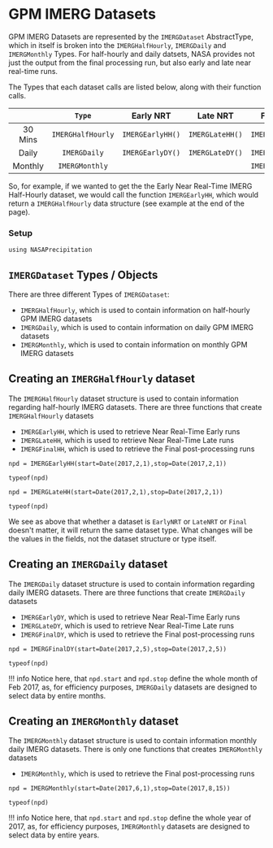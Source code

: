 # GPM IMERG Datasets

GPM IMERG Datasets are represented by the `IMERGDataset` AbstractType, which in itself is broken into the `IMERGHalfHourly`, `IMERGDaily` and `IMERGMonthly` Types.  For half-hourly and daily datsets, NASA provides not just the output from the final processing run, but also early and late near real-time runs.

The Types that each dataset calls are listed below, along with their function calls.

|           |       `Type`      |    Early NRT     |    Late NRT     |    Final NRT     |
| :-------: | :---------------: | :--------------: | :-------------: | :--------------: |
|  30 Mins  | `IMERGHalfHourly` | `IMERGEarlyHH()` | `IMERGLateHH()` | `IMERGFinalHH()` |
|   Daily   |    `IMERGDaily`   | `IMERGEarlyDY()` | `IMERGLateDY()` | `IMERGFinalDY()` |
|  Monthly  |   `IMERGMonthly`  |                  |                 | `IMERGMonthly()` |

So, for example, if we wanted to get the the Early Near Real-Time IMERG Half-Hourly dataset, we would call the function `IMERGEarlyHH`, which would return a `IMERGHalfHourly` data structure (see example at the end of the page).

### Setup
```@example imerg
using NASAPrecipitation
```

## `IMERGDataset` Types / Objects

There are three different Types of `IMERGDataset`:
* `IMERGHalfHourly`, which is used to contain information on half-hourly GPM IMERG datasets
* `IMERGDaily`, which is used to contain information on daily GPM IMERG datasets
* `IMERGMonthly`, which is used to contain information on monthly GPM IMERG datasets

## Creating an `IMERGHalfHourly` dataset

The `IMERGHalfHourly` dataset structure is used to contain information regarding half-hourly IMERG datasets.  There are three functions that create `IMERGHalfHourly` datasets
* `IMERGEarlyHH`, which is used to retrieve Near Real-Time Early runs
* `IMERGLateHH`, which is used to retrieve Near Real-Time Late runs
* `IMERGFinalHH`, which is used to retrieve the Final post-processing runs

```@example imerg
npd = IMERGEarlyHH(start=Date(2017,2,1),stop=Date(2017,2,1))
```
```@example imerg
typeof(npd)
```

```@example imerg
npd = IMERGLateHH(start=Date(2017,2,1),stop=Date(2017,2,1))
```
```@example imerg
typeof(npd)
```

We see as above that whether a dataset is `EarlyNRT` or `LateNRT` or `Final` doesn't matter, it will return the same dataset type.  What changes will be the values in the fields, not the dataset structure or type itself.

## Creating an `IMERGDaily` dataset

The `IMERGDaily` dataset structure is used to contain information regarding daily IMERG datasets.  There are three functions that create `IMERGDaily` datasets
* `IMERGEarlyDY`, which is used to retrieve Near Real-Time Early runs
* `IMERGLateDY`, which is used to retrieve Near Real-Time Late runs
* `IMERGFinalDY`, which is used to retrieve the Final post-processing runs

```@example imerg
npd = IMERGFinalDY(start=Date(2017,2,5),stop=Date(2017,2,5))
```
```@example imerg
typeof(npd)
```

!!! info
    Notice here, that `npd.start` and `npd.stop` define the whole month of Feb 2017, as, for efficiency purposes, `IMERGDaily` datasets are designed to select data by entire months.

## Creating an `IMERGMonthly` dataset

The `IMERGMonthly` dataset structure is used to contain information monthly daily IMERG datasets.  There is only one functions that creates `IMERGMonthly` datasets
* `IMERGMonthly`, which is used to retrieve the Final post-processing runs

```@example imerg
npd = IMERGMonthly(start=Date(2017,6,1),stop=Date(2017,8,15))
```
```@example imerg
typeof(npd)
```

!!! info
    Notice here, that `npd.start` and `npd.stop` define the whole year of 2017, as, for efficiency purposes, `IMERGMonthly` datasets are designed to select data by entire years.
